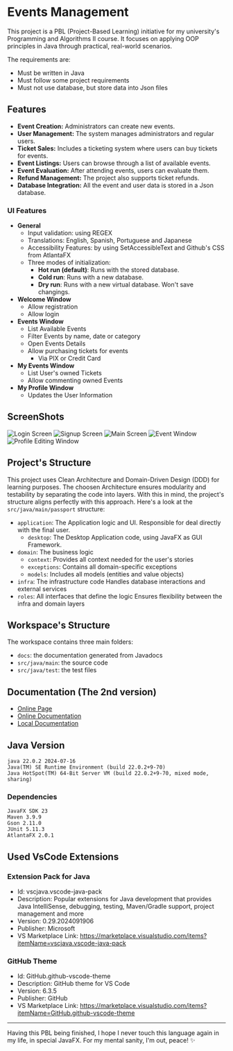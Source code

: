 # Events Management

This project is a PBL (Project-Based Learning) initiative for my university's Programming and Algorithms II course. 
It focuses on applying OOP principles in Java through practical, real-world scenarios.

The requirements are:
- Must be written in Java
- Must follow some project requirements
- Must not use database, but store data into Json files

## Features

- **Event Creation:** Administrators can create new events.
- **User Management:** The system manages administrators and regular users.
- **Ticket Sales:** Includes a ticketing system where users can buy tickets for events.
- **Event Listings:** Users can browse through a list of available events.
- **Event Evaluation:** After attending events, users can evaluate them.
- **Refund Management:** The project also supports ticket refunds.
- **Database Integration:** All the event and user data is stored in a Json database.

### UI Features
- **General**
  - Input validation: using REGEX
  - Translations: English, Spanish, Portuguese and Japanese
  - Accessibility Features: by using SetAccessibleText 
    and Github's CSS from AtlantaFX
  - Three modes of initialization:
    - **Hot run (default)**: Runs with the stored database.
    - **Cold run**: Runs with a new database.
    - **Dry run**: Runs with a new virtual database. 
      Won't save changings.
- **Welcome Window**
  - Allow registration
  - Allow login
- **Events Window**
  - List Available Events
  - Filter Events by name, date or category
  - Open Events Details
  - Allow purchasing tickets for events
    - Via PIX or Credit Card
- **My Events Window**
  - List User's owned Tickets
  - Allow commenting owned Events
- **My Profile Window**
  - Updates the User Information


## ScreenShots

![Login Screen](./.github/assets/login.png)
![Signup Screen](./.github/assets/signup.png)
![Main Screen](./.github/assets/main.png)
![Event Window](./.github/assets/event.png)
![Profile Editing Window](./.github/assets/profile.png)

## Project's Structure

This project uses Clean Architecture and Domain-Driven Design (DDD) for learning purposes. 
The choosen Architecture ensures modularity and testability by separating the code into layers. 
With this in mind, the project's structure aligns perfectly with this approach. 
Here's a look at the `src/java/main/passport` structure:

- `application`: The Application logic and UI. 
    Responsible for deal directly with the final user.
    - `desktop`: The Desktop Application code, using JavaFX as GUI Framework.
- `domain`: The business logic
    - `context`: Provides all context needed for the user's stories
    - `exceptions`: Contains all domain-specific exceptions
    - `models`: Includes all models (entities and value objects)
- `infra`: The infrastructure code
    Handles database interactions and external services
- `roles`: All interfaces that define the logic
    Ensures flexibility between the infra and domain layers

## Workspace's Structure

The workspace contains three main folders:
- `docs`: the documentation generated from Javadocs 
- `src/java/main`: the source code
- `src/java/test`: the test files

## Documentation (The 2nd version)

* [Online Page](https://rickbarretto.github.io/passport)
* [Online Documentation](https://rickbarretto.github.io/passport/docs)
* [Local Documentation](./docs/index.html)

## Java Version

```
java 22.0.2 2024-07-16
Java(TM) SE Runtime Environment (build 22.0.2+9-70)
Java HotSpot(TM) 64-Bit Server VM (build 22.0.2+9-70, mixed mode, sharing)
```

### Dependencies

```
JavaFX SDK 23
Maven 3.9.9
Gson 2.11.0
JUnit 5.11.3
AtlantaFX 2.0.1
```

## Used VsCode Extensions

### Extension Pack for Java
* Id: vscjava.vscode-java-pack
* Description: Popular extensions for Java development that provides Java IntelliSense, debugging, testing, Maven/Gradle support, project management and more
* Version: 0.29.2024091906
* Publisher: Microsoft
* VS Marketplace Link: https://marketplace.visualstudio.com/items?itemName=vscjava.vscode-java-pack

### GitHub Theme
* Id: GitHub.github-vscode-theme
* Description: GitHub theme for VS Code
* Version: 6.3.5
* Publisher: GitHub
* VS Marketplace Link: https://marketplace.visualstudio.com/items?itemName=GitHub.github-vscode-theme

---

Having this PBL being finished, I hope I never touch this language again in my life, in special JavaFX.
For my mental sanity, I'm out, peace! ✨